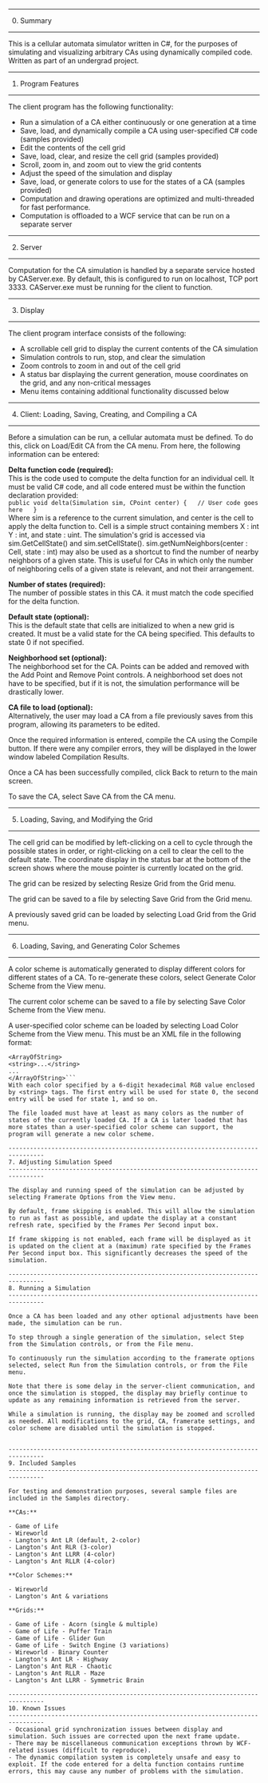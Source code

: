 --------------------------------------------------------------------------------
0. Summary
--------------------------------------------------------------------------------

This is a cellular automata simulator written in C#, for the purposes of simulating and visualizing arbitrary CAs using dynamically compiled code. Written as part of an undergrad project.


--------------------------------------------------------------------------------
1. Program Features
--------------------------------------------------------------------------------

The client program has the following functionality:

- Run a simulation of a CA either continuously or one generation at a time  
- Save, load, and dynamically compile a CA using user-specified C# code (samples provided) 
- Edit the contents of the cell grid
- Save, load, clear, and resize the cell grid (samples provided)
- Scroll, zoom in, and zoom out to view the grid contents
- Adjust the speed of the simulation and display
- Save, load, or generate colors to use for the states of a CA (samples provided)
- Computation and drawing operations are optimized and multi-threaded for fast performance.
- Computation is offloaded to a WCF service that can be run on a separate server


--------------------------------------------------------------------------------
2. Server
--------------------------------------------------------------------------------

Computation for the CA simulation is handled by a separate service hosted by CAServer.exe. By default, this is configured to run on localhost, TCP port 3333. CAServer.exe must be running for the client to function.

--------------------------------------------------------------------------------
3. Display
--------------------------------------------------------------------------------

The client program interface consists of the following:

- A scrollable cell grid to display the current contents of the CA simulation
- Simulation controls to run, stop, and clear the simulation
- Zoom controls to zoom in and out of the cell grid
- A status bar displaying the current generation, mouse coordinates on the grid, and any non-critical messages
- Menu items containing additional functionality discussed below

--------------------------------------------------------------------------------
4. Client: Loading, Saving, Creating, and Compiling a CA
--------------------------------------------------------------------------------

Before a simulation can be run, a cellular automata must be defined. To do this, click on Load/Edit CA from the CA menu. From here, the following information can be entered:

**Delta function code (required):**  
This is the code used to compute the delta function for an individual cell. It must be valid C# code, and all code entered must be within the function declaration provided:  
	```public void delta(Simulation sim, CPoint center) {  
		// User code goes here  
	}```  
Where sim is a reference to the current simulation, and center is the cell to apply the delta function to. Cell is a simple struct containing members X : int Y : int, and state : uint. The simulation's grid is accessed via sim.GetCellState() and sim.setCellState(). sim.getNumNeighbors(center : Cell, state : int) may also be used as a shortcut to find the number of nearby neighbors of a given state. This is useful for CAs in which only the number of neighboring cells of a given state is relevant, and not their arrangement.

**Number of states (required):**  
The number of possible states in this CA. it must match the code specified for the delta function.

**Default state (optional):**  
This is the default state that cells are initialized to when a new grid is created. It must be a valid state for the CA being specified. This defaults to state 0 if not specified.

**Neighborhood set (optional):**  
The neighborhood set for the CA. Points can be added and removed with the Add Point and Remove Point controls. A neighborhood set does not have to be specified, but if it is not, the simulation performance will be drastically lower.

**CA file to load (optional):**  
Alternatively, the user may load a CA from a file previously saves from this program, allowing its parameters to be edited.

Once the required information is entered, compile the CA using the Compile button. If there were any compiler errors, they will be displayed in the lower window labeled Compilation Results.

Once a CA has been successfully compiled, click Back to return to the main screen.

To save the CA, select Save CA from the CA menu.

--------------------------------------------------------------------------------
5. Loading, Saving, and Modifying the Grid
--------------------------------------------------------------------------------

The cell grid can be modified by left-clicking on a cell to cycle through the possible states in order, or right-clicking on a cell to clear the cell to the default state. The coordinate display in the status bar at the bottom of the screen shows where the mouse pointer is currently located on the grid.

The grid can be resized by selecting Resize Grid from the Grid menu.

The grid can be saved to a file by selecting Save Grid from the Grid menu.

A previously saved grid can be loaded by selecting Load Grid from the Grid menu.

--------------------------------------------------------------------------------
6. Loading, Saving, and Generating Color Schemes
--------------------------------------------------------------------------------

A color scheme is automatically generated to display different colors for different states of a CA. To re-generate these colors, select Generate Color Scheme from the View menu.

The current color scheme can be saved to a file by selecting Save Color Scheme from the View menu.

A user-specified color scheme can be loaded by selecting Load Color Scheme from the View menu. This must be an XML file in the following format:
```<?xml version="1.0" encoding="utf-16"?>  
<ArrayOfString>  
<string>...</string>  
...  
</ArrayOfString>```  
With each color specified by a 6-digit hexadecimal RGB value enclosed by <string> tags. The first entry will be used for state 0, the second entry will be used for state 1, and so on.

The file loaded must have at least as many colors as the number of states of the currently loaded CA. If a CA is later loaded that has more states than a user-specified color scheme can support, the program will generate a new color scheme.

--------------------------------------------------------------------------------
7. Adjusting Simulation Speed
--------------------------------------------------------------------------------

The display and running speed of the simulation can be adjusted by selecting Framerate Options from the View menu.

By default, frame skipping is enabled. This will allow the simulation to run as fast as possible, and update the display at a constant refresh rate, specified by the Frames Per Second input box.

If frame skipping is not enabled, each frame will be displayed as it is updated on the client at a (maximum) rate specified by the Frames Per Second input box. This significantly decreases the speed of the simulation.

--------------------------------------------------------------------------------
8. Running a Simulation
--------------------------------------------------------------------------------

Once a CA has been loaded and any other optional adjustments have been made, the simulation can be run.

To step through a single generation of the simulation, select Step from the Simulation controls, or from the File menu.

To continuously run the simulation according to the framerate options selected, select Run from the Simulation controls, or from the File menu.

Note that there is some delay in the server-client communication, and once the simulation is stopped, the display may briefly continue to update as any remaining information is retrieved from the server.

While a simulation is running, the display may be zoomed and scrolled as needed. All modifications to the grid, CA, framerate settings, and color scheme are disabled until the simulation is stopped.


--------------------------------------------------------------------------------
9. Included Samples
--------------------------------------------------------------------------------

For testing and demonstration purposes, several sample files are included in the Samples directory.

**CAs:**

- Game of Life
- Wireworld
- Langton's Ant LR (default, 2-color)
- Langton's Ant RLR (3-color)
- Langton's Ant LLRR (4-color)  
- Langton's Ant RLLR (4-color)  

**Color Schemes:**

- Wireworld  
- Langton's Ant & variations  

**Grids:**

- Game of Life - Acorn (single & multiple)
- Game of Life - Puffer Train
- Game of Life - Glider Gun
- Game of Life - Switch Engine (3 variations)
- Wireworld - Binary Counter
- Langton's Ant LR - Highway
- Langton's Ant RLR - Chaotic
- Langton's Ant RLLR - Maze
- Langton's Ant LLRR - Symmetric Brain

--------------------------------------------------------------------------------
10. Known Issues
--------------------------------------------------------------------------------
- Occasional grid synchronization issues between display and simulation. Such issues are corrected upon the next frame update.
- There may be miscellaneous communication exceptions thrown by WCF-related issues (difficult to reproduce).
- The dynamic compilation system is completely unsafe and easy to exploit. If the code entered for a delta function contains runtime errors, this may cause any number of problems with the simulation.
